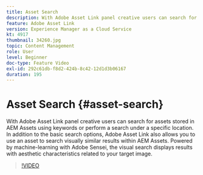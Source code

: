 ```yaml
---
title: Asset Search
description: With Adobe Asset Link panel creative users can search for assets stored in AEM Assets using keywords or perform a search under a specific location. In addition to the basic search options, Adobe Asset Link also allows you to use an asset to search visually similar results within AEM Assets. Powered by machine-learning with Adobe Sensei, the visual search displays results with aesthetic characteristics related to your target image.
feature: Adobe Asset Link
version: Experience Manager as a Cloud Service
kt: 4917
thumbnail: 34260.jpg
topic: Content Management
role: User
level: Beginner
doc-type: Feature Video
exl-id: 292c61db-f8d2-424b-8c42-12d1d3b06167
duration: 195
---
```

# Asset Search {#asset-search}

With Adobe Asset Link panel creative users can search for assets stored in AEM Assets using keywords or perform a search under a specific location. In addition to the basic search options, Adobe Asset Link also allows you to use an asset to search visually similar results within AEM Assets. Powered by machine-learning with Adobe Sensei, the visual search displays results with aesthetic characteristics related to your target image.

>[!VIDEO](https://video.tv.adobe.com/v/34260?quality=12&learn=on)
